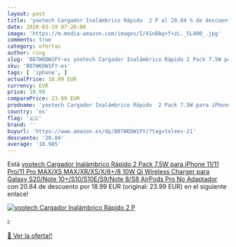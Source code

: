 ```yaml
---
layout: post
title: 'yootech Cargador Inalámbrico Rápido  2 P al 20.84 % de descuento'
date: 2020-03-19 07:26:08
image: 'https://m.media-amazon.com/images/I/41nBAq+f+zL._SL400_.jpg'
comments: true
category: ofertas
author: ring
slug: 'B07W6DW1FY-es yootech Cargador Inalámbrico Rápido 2 Pack 7.5W para...'
sku: 'B07W6DW1FY-es'
tags: [ 'iphone', ]
actualPrice: 18.99 EUR
currency: EUR
price: 18.99
comparePrice: 23.99 EUR
prodname: 'yootech Cargador Inalámbrico Rápido  2 Pack 7.5W para iPhone 11/11 Pro/11 Pro MAX/XS MAX/XR/XS/X/8+/8 10W Qi Wireless Charger para Galaxy S20/Note 10+/S10/S10E/S9/Note 8/S8  AirPods Pro No Adaptador '
country: 'es'
flag: '🇪🇸'
brand: ''
buyurl: 'https://www.amazon.es/dp/B07W6DW1FY/?tag=tolees-21'
descuento: '20.84'
average: '18.985'
---
```


Está [yootech Cargador Inalámbrico Rápido  2 Pack 7.5W para iPhone 11/11 Pro/11 Pro MAX/XS MAX/XR/XS/X/8+/8 10W Qi Wireless Charger para Galaxy S20/Note 10+/S10/S10E/S9/Note 8/S8  AirPods Pro No Adaptador ](https://www.amazon.es/dp/B07W6DW1FY/?tag=tolees-21) con 20.84 de descuento por 18.99 EUR (original: 23.99 EUR) en el siguiente enlace!

[![yootech Cargador Inalámbrico Rápido  2 P](https://m.media-amazon.com/images/I/41nBAq+f+zL._SL400_.jpg)](https://www.amazon.es/dp/B07W6DW1FY/?tag=tolees-21)

ℹ️:


[🛒 Ver la oferta!!](https://www.amazon.es/dp/B07W6DW1FY/?tag=tolees-21)

